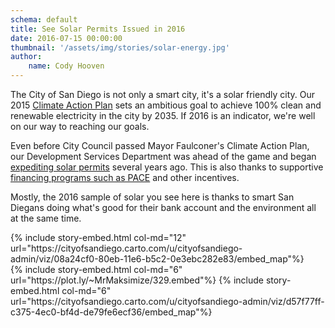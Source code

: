 ```yaml
---
schema: default
title: See Solar Permits Issued in 2016
date: 2016-07-15 00:00:00
thumbnail: '/assets/img/stories/solar-energy.jpg'
author:
    name: Cody Hooven
---
```




The City of San Diego is not only a smart city, it's a solar friendly city.  Our 2015 <a href="https://www.sandiego.gov/sustainability" target="_blank" rel="nooper">Climate Action Plan</a> sets an ambitious goal to achieve 100% clean and renewable electricity in the city by 2035. If 2016 is an indicator, we're well on our way to reaching our goals.

Even before City Council passed Mayor Faulconer's Climate Action Plan, our Development Services Department was ahead of the game and began <a href="https://www.sandiego.gov/development-services/streamlining-residential-solar-panel-systems-permitting" target="_blank" rel="nooper">expediting solar permits</a> several years ago. This is also thanks to supportive <a href="http://energycenter.org/policy/property-assessed-clean-energy-pace" target="_blank" rel="nooper"> financing programs such as PACE</a> and other incentives.

<!--more-->

Mostly, the 2016 sample of solar you see here is thanks to smart San Diegans doing what's good for their bank account and the environment all at the same time.

<div class="row">
{% include story-embed.html col-md="12" url="https://cityofsandiego.carto.com/u/cityofsandiego-admin/viz/08a24cf0-80eb-11e6-b5c2-0e3ebc282e83/embed_map"%}
</div>

<div class="row">
{% include story-embed.html col-md="6" url="https://plot.ly/~MrMaksimize/329.embed"%}
{% include story-embed.html col-md="6" url="https://cityofsandiego.carto.com/u/cityofsandiego-admin/viz/d57f77ff-c375-4ec0-bf4d-de79fe6ecf36/embed_map"%}
</div>
